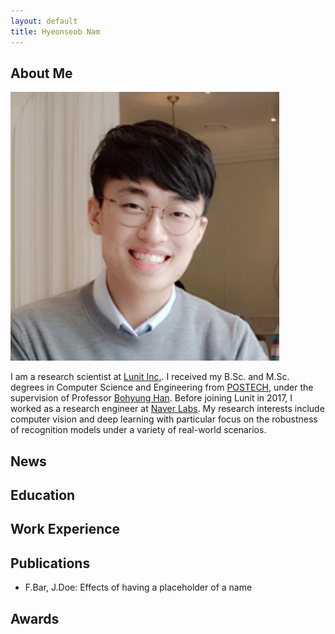 ```yaml
---
layout: default
title: Hyeonseob Nam
---
```


## About Me

<img class="profile-picture" src="hsnam.png">

I am a research scientist at [Lunit Inc.](https://lunit.io/).
I received my B.Sc. and M.Sc. degrees in Computer Science and Engineering from [POSTECH](http://www.postech.ac.kr/eng/), under the supervision of Professor [Bohyung Han](https://cv.snu.ac.kr/index.php/~bhhan/).
Before joining Lunit in 2017, I worked as a research engineer at [Naver Labs](https://www.naverlabs.com/en/).
My research interests include computer vision and deep learning with particular focus on the robustness of recognition models under a variety of real-world scenarios.

## News

## Education

## Work Experience 

## Publications

- F.Bar, J.Doe: Effects of having a placeholder of a name

## Awards
